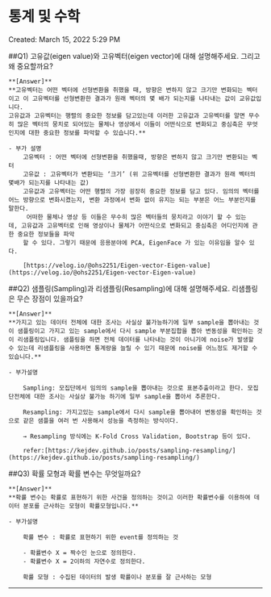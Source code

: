 # 통계 및 수학

Created: March 15, 2022 5:29 PM

##Q1) 고유값(eigen value)와 고유벡터(eigen vector)에 대해 설명해주세요. 그리고 왜 중요할까요?
    
    **[Answer]**
    **고유벡터는 어떤 벡터에 선형변환을 취했을 때, 방향은 변하지 않고 크기만 변화되는 벡터이고 이 고유벡터를 선형변환한 결과가 원래 벡터의 몇 배가 되는지를 나타내는 값이 교유값입니다.
    고유값과 고유벡터는 행렬의 중요한 정보를 담고있는데 이러한 고유값과 고유벡터를 알면 무수히 많은 벡터의 뭉치로 되어있는 물체나 영상에서 이들이 어떤식으로 변화되고 중심축은 무엇인지에 대한 중요한 정보를 파악할 수 있습니다.**
    
    - 부가 설명
        고유벡터 : 어떤 벡터에 선형변환을 취했을때, 방향은 변하지 않고 크기만 변환되는 벡터
        고유값 : 고유벡터가 변환되는 ‘크기’ (위 고유벡터를 선형변환한 결과가 원래 벡터의 몇배가 되는지를 나타내는 값)
        고유값과 고유벡터는 어떤 행렬의 가장 굉장히 중요한 정보를 담고 있다. 임의의 벡터를 어느 방향으로 변화시켰는지, 변환 과정에서 변화 없이 유지는 되는 부분은 어느 부분인지를 말한다.
         어떠한 물체나 영상 등 이들은 무수히 많은 벡터들의 뭉치라고 이야기 할 수 있는데, 고유값과 고유벡터로 인해 영상이나 물체가 어떤식으로 변화되고 중심축은 어디인지에 관한 중요한 정보들을 파악
        할 수 있다. 그렇기 때문에 응용분야에 PCA, EigenFace 가 있는 이유임을 알수 있다.
        
        [https://velog.io/@ohs2251/Eigen-vector-Eigen-value](https://velog.io/@ohs2251/Eigen-vector-Eigen-value)
        
##Q2) 샘플링(Sampling)과 리샘플링(Resampling)에 대해 설명해주세요. 리샘플링은 무슨 장점이 있을까요?
    
    **[Answer]**
    **가지고 있는 데이터 전체에 대한 조사는 사실상 불가능하기에 일부 sample을 뽑아내는 것이 샘플링이고 가지고 있는 sample에서 다시 sample 부분집합을 뽑아 변동성을 확인하는 것이 리샘플링입니다. 샘플링을 하면 전체 데이터를 나타내는 것이 아니기에 noise가 발생할 수 있는데 리샘플링을 사용하면 통계량을 늘릴 수 있기 때문에 noise를 어느정도 제거할 수 있습니다.** 
    
    - 부가설명
        
        Sampling: 모집단에서 임의의 sample을 뽑아내는 것으로 표본추출이라고 한다. 모집단전체에 대한 조사는 사실상 불가능 하기에 일부 sample을 뽑아서 추론한다.
        
        Resampling: 가지고있는 sample에서 다시 sample을 뽑아내어 변동성을 확인하는 것으로 같은 샘플을 여러 번 사용해서 성능을 측정하는 방식이다.
        
        → Resampling 방식에는 K-Fold Cross Validation, Bootstrap 등이 있다.
        
        refer:[https://kejdev.github.io/posts/sampling-resampling/](https://kejdev.github.io/posts/sampling-resampling/)
        
    
##Q3) 확률 모형과 확률 변수는 무엇일까요?
    
    **[Answer]**
    **확률 변수는 확률로 표현하기 위한 사건을 정의하는 것이고 이러한 확률변수를 이용하여 데이터 분포를 근사하는 모형이 확률모형입니다.**
    
    - 부가설명
        
        확률 변수 : 확률로 표현하기 위한 event를 정의하는 것
        
        - 확률변수 X = 짝수인 눈으로 정의한다.
        - 확률변수 X = 2이하의 자연수로 정의한다.
        
        확률 모형 : 수집된 데이터의 발생 확률이나 분포를 잘 근사하는 모형
        
    

---
